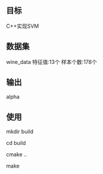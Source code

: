 ## 目标
C++实现SVM
## 数据集
wine_data
特征值:13个
样本个数:178个
## 输出
alpha
## 使用
mkdir build

cd build

cmake ..

make